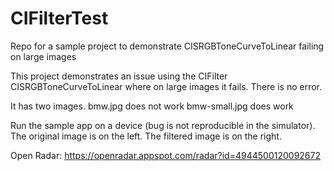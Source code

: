 # CIFilterTest
Repo for a sample project to demonstrate CISRGBToneCurveToLinear failing on large images

This project demonstrates an issue using the CIFilter CISRGBToneCurveToLinear where on large images it fails. There is no error. 

It has two images.
bmw.jpg does not work
bmw-small.jpg does work

Run the sample app on a device (bug is not reproducible in the simulator). The original image is on the left. The filtered image is on the right.

Open Radar: https://openradar.appspot.com/radar?id=4944500120092672
